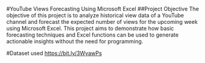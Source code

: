 #YouTube Views Forecasting Using Microsoft Excel
##Project Objective
The objective of this project is to analyze historical view data of a YouTube channel and forecast the expected number of views for the upcoming week using Microsoft Excel. This project aims to demonstrate how basic forecasting techniques and Excel functions can be used to generate actionable insights without the need for programming.

#Dataset used 
https://bit.ly/3WyawPs
